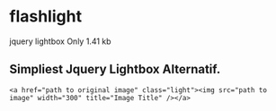 flashlight
==========

jquery lightbox
Only 1.41 kb

Simpliest Jquery Lightbox Alternatif.
---

```
<a href="path to original image" class="light"><img src="path to image" width="300" title="Image Title" /></a>
```
<script>
$(document).ready(function(){
	$('.light').flashlight({
		bg: '#FFF', // I will add this option later
		opacity: 0.6 // I will add this option later
	});
});
</script>
```
